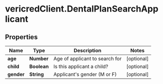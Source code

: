 # vericredClient.DentalPlanSearchApplicant

## Properties
Name | Type | Description | Notes
------------ | ------------- | ------------- | -------------
**age** | **Number** | Age of applicant to search for | [optional] 
**child** | **Boolean** | Is this applicant a child? | [optional] 
**gender** | **String** | Applicant&#39;s gender (M or F) | [optional] 


